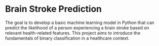 # Brain Stroke Prediction
The goal is to develop a basic machine learning model in Python that can predict the likelihood of a person experiencing a brain stroke based on relevant health-related features. This project aims to introduce the fundamentals of binary classification in a healthcare context.
